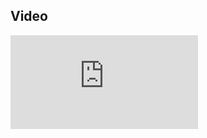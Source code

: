 <script>
  import Modal from "$lib/Modal.svelte";
  import Trigger from "$lib/Trigger.svelte";
  import Content from "$lib/Content.svelte";
</script>

## Video

<Modal>
  <Content>
    <iframe
      src="https://www.youtube.com/embed/7xDcmL5-ET8"
      title="YouTube video player"
      frameborder="0"
      allow="accelerometer; autoplay; clipboard-write; encrypted-media; gyroscope; picture-in-picture"
      allowfullscreen
    />
  </Content>
  <Trigger>
    <button class="btn">Open video default</button>
  </Trigger>
</Modal>
<br />
<br />

```svelte
<Modal>
  <Content>
    <iframe
      src="https://www.youtube.com/embed/7xDcmL5-ET8"
      title="YouTube video player"
      frameborder="0"
      allow="accelerometer; autoplay; clipboard-write; encrypted-media; gyroscope; picture-in-picture"
      allowfullscreen
    />
  </Content>
  <Trigger>
    <button class="btn">Open video default</button>
  </Trigger>
</Modal>

<!-- required styles -->
<style>
  iframe {
  width: 100%;
  aspect-ratio: 16/9;
  height: auto;
}
</style>
```

